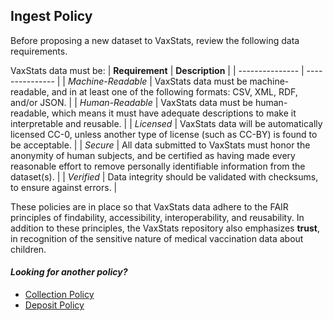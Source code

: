 ## Ingest Policy

Before proposing a new dataset to VaxStats, review the following data requirements. 

VaxStats data must be: 
| **Requirement** | **Description** | 
| --------------- | --------------- |
| *Machine-Readable* | VaxStats data must be machine-readable, and in at least one of the following formats: CSV, XML, RDF, and/or JSON. |
| *Human-Readable* | VaxStats data must be human-readable, which means it must have adequate descriptions to make it interpretable and reusable. |
| *Licensed* | VaxStats data will be automatically licensed CC-0, unless another type of license (such as CC-BY) is found to be acceptable. |
| *Secure* | All data submitted to VaxStats must honor the anonymity of human subjects, and be certified as having made every reasonable effort to remove personally identifiable information from the dataset(s). |
| *Verified* | Data integrity should be validated with checksums, to ensure against errors. |

These policies are in place so that VaxStats data adhere to the FAIR principles of findability, accessibility, interoperability, and reusability. In addition to these principles, the VaxStats repository also emphasizes **trust**, in recognition of the sensitive nature of medical vaccination data about children. 

#### *Looking for another policy?*
- [Collection Policy](https://github.com/kthrog/VaxStats/blob/master/protocolReport/policies/collectionPolicy.md)
- [Deposit Policy](https://github.com/kthrog/VaxStats/blob/master/protocolReport/policies/depositPolicy.md)
